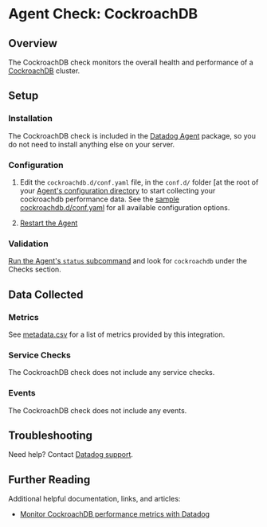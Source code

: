 # Agent Check: CockroachDB

## Overview

The CockroachDB check monitors the overall health and performance of a [CockroachDB][1] cluster.

## Setup

### Installation

The CockroachDB check is included in the [Datadog Agent][2] package, so you do not
need to install anything else on your server.

### Configuration

1. Edit the `cockroachdb.d/conf.yaml` file, in the `conf.d/` folder [at the root of your
   [Agent's configuration directory][8] to start collecting your cockroachdb performance data.
   See the [sample cockroachdb.d/conf.yaml][3] for all available configuration options.

2. [Restart the Agent][4]

### Validation

[Run the Agent's `status` subcommand][5] and look for `cockroachdb` under the Checks section.

## Data Collected

### Metrics

See [metadata.csv][6] for a list of metrics provided by this integration.

### Service Checks

The CockroachDB check does not include any service checks.

### Events

The CockroachDB check does not include any events.

## Troubleshooting

Need help? Contact [Datadog support][7].

## Further Reading
Additional helpful documentation, links, and articles:

* [Monitor CockroachDB performance metrics with Datadog][9]

[1]: https://www.cockroachlabs.com/product/cockroachdb
[2]: https://app.datadoghq.com/account/settings#agent
[3]: https://github.com/DataDog/integrations-core/blob/master/cockroachdb/datadog_checks/cockroachdb/data/conf.yaml.example
[4]: https://docs.datadoghq.com/agent/guide/agent-commands/?tab=agentv6#start-stop-and-restart-the-agent
[5]: https://docs.datadoghq.com/agent/guide/agent-commands/?tab=agentv6#agent-status-and-information
[6]: https://github.com/DataDog/integrations-core/blob/master/cockroachdb/metadata.csv
[7]: https://docs.datadoghq.com/help
[8]: https://docs.datadoghq.com/agent/guide/agent-configuration-files/
[9]: https://www.datadoghq.com/blog/monitor-cockroachdb-performance-metrics-with-datadog/
